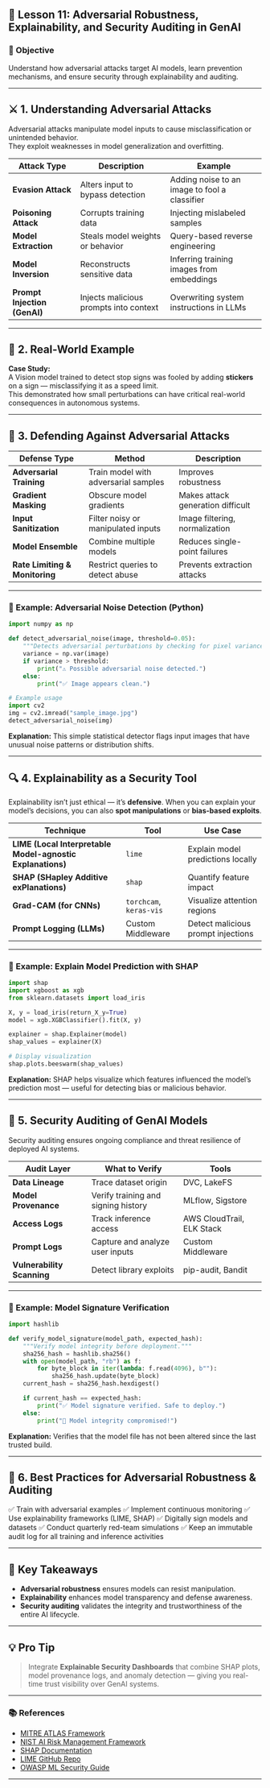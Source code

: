 ## 🧠 Lesson 11: Adversarial Robustness, Explainability, and Security Auditing in GenAI

### 🎯 Objective
Understand how adversarial attacks target AI models, learn prevention mechanisms, and ensure security through explainability and auditing.

---

## ⚔️ 1. Understanding Adversarial Attacks

Adversarial attacks manipulate model inputs to cause misclassification or unintended behavior.  
They exploit weaknesses in model generalization and overfitting.

| Attack Type | Description | Example |
|--------------|--------------|----------|
| **Evasion Attack** | Alters input to bypass detection | Adding noise to an image to fool a classifier |
| **Poisoning Attack** | Corrupts training data | Injecting mislabeled samples |
| **Model Extraction** | Steals model weights or behavior | Query-based reverse engineering |
| **Model Inversion** | Reconstructs sensitive data | Inferring training images from embeddings |
| **Prompt Injection (GenAI)** | Injects malicious prompts into context | Overwriting system instructions in LLMs |

---

## 🧪 2. Real-World Example

**Case Study:**  
A Vision model trained to detect stop signs was fooled by adding **stickers** on a sign — misclassifying it as a speed limit.  
This demonstrated how small perturbations can have critical real-world consequences in autonomous systems.

---

## 🧰 3. Defending Against Adversarial Attacks

| Defense Type | Method | Description |
|---------------|--------|--------------|
| **Adversarial Training** | Train model with adversarial samples | Improves robustness |
| **Gradient Masking** | Obscure model gradients | Makes attack generation difficult |
| **Input Sanitization** | Filter noisy or manipulated inputs | Image filtering, normalization |
| **Model Ensemble** | Combine multiple models | Reduces single-point failures |
| **Rate Limiting & Monitoring** | Restrict queries to detect abuse | Prevents extraction attacks |

---

### 🧩 Example: Adversarial Noise Detection (Python)

```python
import numpy as np

def detect_adversarial_noise(image, threshold=0.05):
    """Detects adversarial perturbations by checking for pixel variance."""
    variance = np.var(image)
    if variance > threshold:
        print("⚠️ Possible adversarial noise detected.")
    else:
        print("✅ Image appears clean.")

# Example usage
import cv2
img = cv2.imread("sample_image.jpg")
detect_adversarial_noise(img)
````

**Explanation:**
This simple statistical detector flags input images that have unusual noise patterns or distribution shifts.

---

## 🔍 4. Explainability as a Security Tool

Explainability isn’t just ethical — it’s **defensive**.
When you can explain your model’s decisions, you can also **spot manipulations** or **bias-based exploits**.

| Technique                                                  | Tool                    | Use Case                           |
| ---------------------------------------------------------- | ----------------------- | ---------------------------------- |
| **LIME (Local Interpretable Model-agnostic Explanations)** | `lime`                  | Explain model predictions locally  |
| **SHAP (SHapley Additive exPlanations)**                   | `shap`                  | Quantify feature impact            |
| **Grad-CAM (for CNNs)**                                    | `torchcam`, `keras-vis` | Visualize attention regions        |
| **Prompt Logging (LLMs)**                                  | Custom Middleware       | Detect malicious prompt injections |

---

### 🔬 Example: Explain Model Prediction with SHAP

```python
import shap
import xgboost as xgb
from sklearn.datasets import load_iris

X, y = load_iris(return_X_y=True)
model = xgb.XGBClassifier().fit(X, y)

explainer = shap.Explainer(model)
shap_values = explainer(X)

# Display visualization
shap.plots.beeswarm(shap_values)
```

**Explanation:**
SHAP helps visualize which features influenced the model’s prediction most — useful for detecting bias or malicious behavior.

---

## 🧾 5. Security Auditing of GenAI Models

Security auditing ensures ongoing compliance and threat resilience of deployed AI systems.

| Audit Layer                | What to Verify                      | Tools                     |
| -------------------------- | ----------------------------------- | ------------------------- |
| **Data Lineage**           | Trace dataset origin                | DVC, LakeFS               |
| **Model Provenance**       | Verify training and signing history | MLflow, Sigstore          |
| **Access Logs**            | Track inference access              | AWS CloudTrail, ELK Stack |
| **Prompt Logs**            | Capture and analyze user inputs     | Custom Middleware         |
| **Vulnerability Scanning** | Detect library exploits             | pip-audit, Bandit         |

---

### 🧮 Example: Model Signature Verification

```python
import hashlib

def verify_model_signature(model_path, expected_hash):
    """Verify model integrity before deployment."""
    sha256_hash = hashlib.sha256()
    with open(model_path, "rb") as f:
        for byte_block in iter(lambda: f.read(4096), b""):
            sha256_hash.update(byte_block)
    current_hash = sha256_hash.hexdigest()

    if current_hash == expected_hash:
        print("✅ Model signature verified. Safe to deploy.")
    else:
        print("🚫 Model integrity compromised!")
```

**Explanation:**
Verifies that the model file has not been altered since the last trusted build.

---

## 🧠 6. Best Practices for Adversarial Robustness & Auditing

✅ Train with adversarial examples
✅ Implement continuous monitoring
✅ Use explainability frameworks (LIME, SHAP)
✅ Digitally sign models and datasets
✅ Conduct quarterly red-team simulations
✅ Keep an immutable audit log for all training and inference activities

---

## 🔑 Key Takeaways

* **Adversarial robustness** ensures models can resist manipulation.
* **Explainability** enhances model transparency and defense awareness.
* **Security auditing** validates the integrity and trustworthiness of the entire AI lifecycle.

---

## 💡 Pro Tip

> Integrate **Explainable Security Dashboards** that combine SHAP plots, model provenance logs, and anomaly detection — giving you real-time trust visibility over GenAI systems.

---

### 📚 References

* [MITRE ATLAS Framework](https://atlas.mitre.org/)
* [NIST AI Risk Management Framework](https://www.nist.gov/itl/ai-risk-management-framework)
* [SHAP Documentation](https://shap.readthedocs.io/en/latest/)
* [LIME GitHub Repo](https://github.com/marcotcr/lime)
* [OWASP ML Security Guide](https://owasp.org/www-project-machine-learning-security-top-10/)

---


